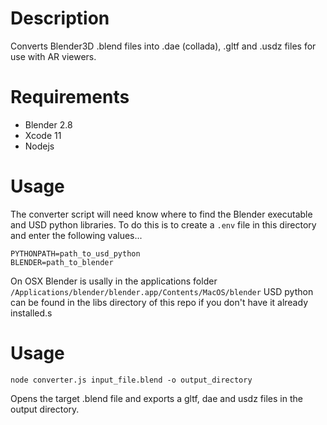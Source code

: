 # Description

Converts Blender3D .blend files into .dae (collada), .gltf and .usdz files for use with AR viewers.

# Requirements

- Blender 2.8
- Xcode 11
- Nodejs

# Usage

The converter script will need know where to find the Blender executable and USD python libraries. 
To do this is to create a `.env` file in this directory and enter the following values...

```
PYTHONPATH=path_to_usd_python
BLENDER=path_to_blender
```

On OSX Blender is usally in the applications folder `/Applications/blender/blender.app/Contents/MacOS/blender`
USD python can be found in the libs directory of this repo if you don't have it already installed.s

# Usage

`node converter.js input_file.blend -o output_directory`

Opens the target .blend file and exports a gltf, dae and usdz files in the output directory.



